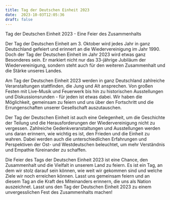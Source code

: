 ```yaml
---
title: Tag der Deutschen Einheit 2023
date:  2023-10-03T12:05:36
draft: false
---
```


Tag der Deutschen Einheit 2023 - Eine Feier des Zusammenhalts

Der Tag der Deutschen Einheit am 3. Oktober wird jedes Jahr in ganz Deutschland gefeiert und erinnert an die Wiedervereinigung im Jahr 1990. Doch der Tag der Deutschen Einheit im Jahr 2023 wird etwas ganz Besonderes sein. Er markiert nicht nur das 33-jährige Jubiläum der Wiedervereinigung, sondern steht auch für den weiteren Zusammenhalt und die Stärke unseres Landes.

Am Tag der Deutschen Einheit 2023 werden in ganz Deutschland zahlreiche Veranstaltungen stattfinden, die Jung und Alt ansprechen. Von großen Festen mit Live-Musik und Feuerwerk bis hin zu historischen Ausstellungen und Diskussionsrunden - für jeden ist etwas dabei. Wir haben die Möglichkeit, gemeinsam zu feiern und uns über den Fortschritt und die Errungenschaften unserer Gesellschaft auszutauschen.

Der Tag der Deutschen Einheit ist auch eine Gelegenheit, um die Geschichte der Teilung und die Herausforderungen der Wiedervereinigung nicht zu vergessen. Zahlreiche Gedenkveranstaltungen und Ausstellungen werden uns daran erinnern, wie wichtig es ist, den Frieden und die Einheit zu wahren. Dabei werden auch die unterschiedlichen Erfahrungen und Perspektiven der Ost- und Westdeutschen beleuchtet, um mehr Verständnis und Empathie füreinander zu schaffen.

Die Feier des Tags der Deutschen Einheit 2023 ist eine Chance, den Zusammenhalt und die Vielfalt in unserem Land zu feiern. Es ist ein Tag, an dem wir stolz darauf sein können, wie weit wir gekommen sind und welche Ziele wir noch erreichen können. Lasst uns gemeinsam feiern und an diesem Tag an die Kraft des Miteinanders erinnern, die uns als Nation auszeichnet. Lasst uns den Tag der Deutschen Einheit 2023 zu einem unvergesslichen Fest des Zusammenhalts machen!